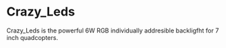 # Crazy_Leds
Crazy_Leds is the powerful 6W RGB individually addresible backligfht for 7 inch quadcopters.